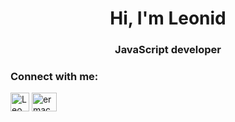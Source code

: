 <h1 align="center">Hi, I'm Leonid</h1>
<h3 align="center">JavaScript developer</h3>
<h3 align="left">Connect with me:</h3>
<p align="left">
<a href="https://t.me/Leo_VE" target="blank"><img align="center" src="https://upload.wikimedia.org/wikipedia/commons/thumb/8/82/Telegram_logo.svg/2048px-Telegram_logo.svg.png" alt="Leo_VE/" height="30" width="30" /></a>
<a href="https://linkedin.com/in/ermachkov-leonid-ab95521b9/" target="blank"><img align="center" src="https://raw.githubusercontent.com/rahuldkjain/github-profile-readme-generator/master/src/images/icons/Social/linked-in-alt.svg" alt="ermachkov-leonid-ab95521b9/" height="30" width="40" /></a>
</p>
